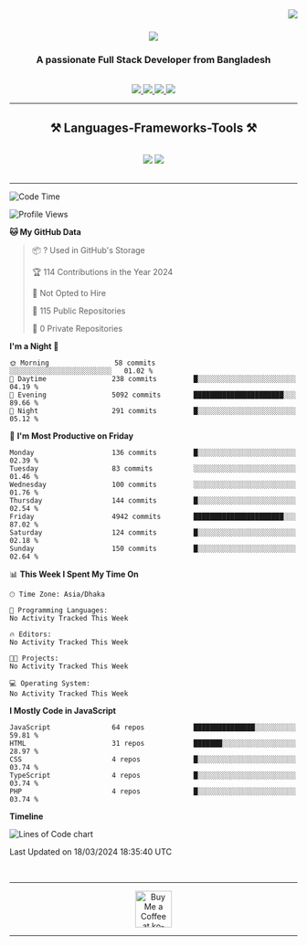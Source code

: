 <img align="right" src="https://visitor-badge.laobi.icu/badge?page_id=salesp07.salesp07" />

<h1 align="center">
    <img src="https://readme-typing-svg.herokuapp.com/?font=Righteous&size=35&center=true&vCenter=true&width=500&height=70&duration=4000&lines=Hi+There!+👋;+I'm+Sourav+Arefin;" />
</h1>

<h3 align="center">A passionate Full Stack Developer from Bangladesh</h3>

<br/>


 
<div align="center"> 
  <a href="mailto:khansourav58@gmail.com">
    <img src="https://img.shields.io/badge/Gmail-333333?style=for-the-badge&logo=gmail&logoColor=red" />
  </a>
  <a href="https://www.linkedin.com/in/sourav-arefin/" target="_blank">
    <img src="https://img.shields.io/badge/LinkedIn-0077B5?style=for-the-badge&logo=linkedin&logoColor=white" target="_blank" />
  </a>
  <a href="https://www.facebook.com/profile.php?id=100013452185380" target="_blank">
    <img src="https://img.shields.io/badge/facebook-316FF6?style=for-the-badge&logo=facebook&logoColor=white" target="_blank" />
  </a>
  <a href="https://souravarefin.vercel.app/" target="_blank">
     <img src="https://img.shields.io/badge/Portfolio-black?style=for-the-badge&logo=todoist&logoColor=white" target="_blank" /> <!-- sqlite, safari, google-chrome are other good icon options -->
  </a>
</div>

 <hr/>
 
<h2 align="center">⚒️ Languages-Frameworks-Tools ⚒️</h2>
<br/>
<div align="center">
    <img src="https://skillicons.dev/icons?i=react,bootstrap,mui,html,css,vscode,github,figma,tailwind,sass,git" />
    <img src="https://skillicons.dev/icons?i=nodejs,javascript,typescript,express,firebase,mongodb,nextjs,postgresql," /><br>
</div>

<br/>
<hr/>





<!--START_SECTION:waka-->
![Code Time](http://img.shields.io/badge/Code%20Time-49%20hrs%204%20mins-blue)

![Profile Views](http://img.shields.io/badge/Profile%20Views-0-blue)

**🐱 My GitHub Data** 

> 📦 ? Used in GitHub's Storage 
 > 
> 🏆 114 Contributions in the Year 2024
 > 
> 🚫 Not Opted to Hire
 > 
> 📜 115 Public Repositories 
 > 
> 🔑 0 Private Repositories 
 > 
**I'm a Night 🦉** 

```text
🌞 Morning                58 commits          ░░░░░░░░░░░░░░░░░░░░░░░░░   01.02 % 
🌆 Daytime                238 commits         █░░░░░░░░░░░░░░░░░░░░░░░░   04.19 % 
🌃 Evening                5092 commits        ██████████████████████░░░   89.66 % 
🌙 Night                  291 commits         █░░░░░░░░░░░░░░░░░░░░░░░░   05.12 % 
```
📅 **I'm Most Productive on Friday** 

```text
Monday                   136 commits         █░░░░░░░░░░░░░░░░░░░░░░░░   02.39 % 
Tuesday                  83 commits          ░░░░░░░░░░░░░░░░░░░░░░░░░   01.46 % 
Wednesday                100 commits         ░░░░░░░░░░░░░░░░░░░░░░░░░   01.76 % 
Thursday                 144 commits         █░░░░░░░░░░░░░░░░░░░░░░░░   02.54 % 
Friday                   4942 commits        ██████████████████████░░░   87.02 % 
Saturday                 124 commits         █░░░░░░░░░░░░░░░░░░░░░░░░   02.18 % 
Sunday                   150 commits         █░░░░░░░░░░░░░░░░░░░░░░░░   02.64 % 
```


📊 **This Week I Spent My Time On** 

```text
🕑︎ Time Zone: Asia/Dhaka

💬 Programming Languages: 
No Activity Tracked This Week

🔥 Editors: 
No Activity Tracked This Week

🐱‍💻 Projects: 
No Activity Tracked This Week

💻 Operating System: 
No Activity Tracked This Week
```

**I Mostly Code in JavaScript** 

```text
JavaScript               64 repos            ███████████████░░░░░░░░░░   59.81 % 
HTML                     31 repos            ███████░░░░░░░░░░░░░░░░░░   28.97 % 
CSS                      4 repos             █░░░░░░░░░░░░░░░░░░░░░░░░   03.74 % 
TypeScript               4 repos             █░░░░░░░░░░░░░░░░░░░░░░░░   03.74 % 
PHP                      4 repos             █░░░░░░░░░░░░░░░░░░░░░░░░   03.74 % 
```



**Timeline**

![Lines of Code chart](https://raw.githubusercontent.com/SouravArefin/SouravArefin/main/assets/bar_graph.png)


 Last Updated on 18/03/2024 18:35:40 UTC
<!--END_SECTION:waka-->

<br/>
<hr/>
<div align="center">
<a href='https://ko-fi.com/V7V4RAK9C' target='_blank'><img height='64' style='border:0px;height:64px;' src='https://storage.ko-fi.com/cdn/kofi1.png?v=3' border='0' alt='Buy Me a Coffee at ko-fi.com' /></a>
</div>
<hr/>
